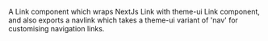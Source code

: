 A Link component which wraps NextJs Link with theme-ui Link component, and also exports a navlink which takes a theme-ui variant of 'nav' for customising navigation links.